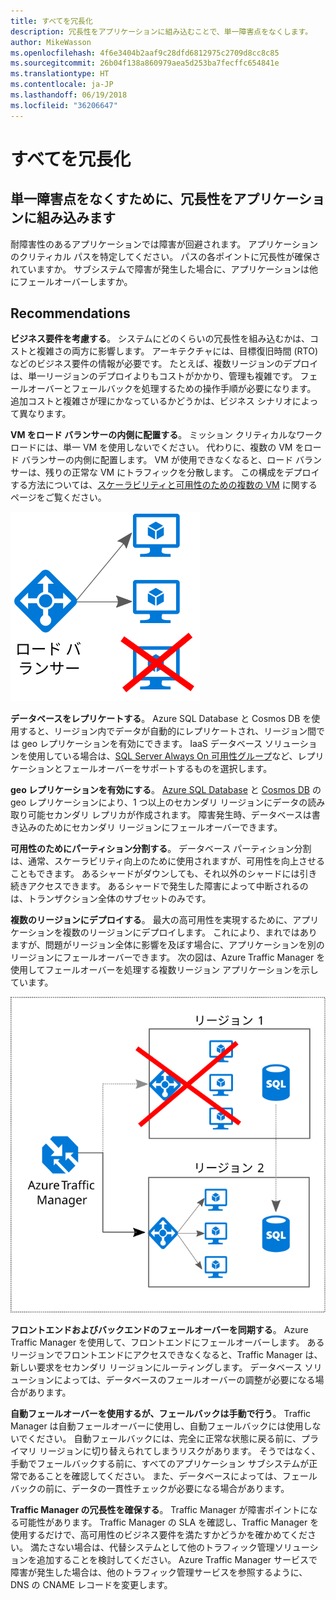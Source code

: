 ```yaml
---
title: すべてを冗長化
description: 冗長性をアプリケーションに組み込むことで、単一障害点をなくします。
author: MikeWasson
ms.openlocfilehash: 4f6e3404b2aaf9c28dfd6812975c2709d8cc8c85
ms.sourcegitcommit: 26b04f138a860979aea5d253ba7fecffc654841e
ms.translationtype: HT
ms.contentlocale: ja-JP
ms.lasthandoff: 06/19/2018
ms.locfileid: "36206647"
---
```

# <a name="make-all-things-redundant"></a>すべてを冗長化

## <a name="build-redundancy-into-your-application-to-avoid-having-single-points-of-failure"></a>単一障害点をなくすために、冗長性をアプリケーションに組み込みます

耐障害性のあるアプリケーションでは障害が回避されます。 アプリケーションのクリティカル パスを特定してください。 パスの各ポイントに冗長性が確保されていますか。 サブシステムで障害が発生した場合に、アプリケーションは他にフェールオーバーしますか。

## <a name="recommendations"></a>Recommendations 

**ビジネス要件を考慮する**。 システムにどのくらいの冗長性を組み込むかは、コストと複雑さの両方に影響します。 アーキテクチャには、目標復旧時間 (RTO) などのビジネス要件の情報が必要です。 たとえば、複数リージョンのデプロイは、単一リージョンのデプロイよりもコストがかかり、管理も複雑です。 フェールオーバーとフェールバックを処理するための操作手順が必要になります。 追加コストと複雑さが理にかなっているかどうかは、ビジネス シナリオによって異なります。

**VM をロード バランサーの内側に配置する**。 ミッション クリティカルなワークロードには、単一 VM を使用しないでください。 代わりに、複数の VM をロード バランサーの内側に配置します。 VM が使用できなくなると、ロード バランサーは、残りの正常な VM にトラフィックを分散します。 この構成をデプロイする方法については、[スケーラビリティと可用性のための複数の VM][multi-vm-blueprint] に関するページをご覧ください。

![](./images/load-balancing.svg)

**データベースをレプリケートする**。 Azure SQL Database と Cosmos DB を使用すると、リージョン内でデータが自動的にレプリケートされ、リージョン間では geo レプリケーションを有効にできます。 IaaS データベース ソリューションを使用している場合は、[SQL Server Always On 可用性グループ][sql-always-on]など、レプリケーションとフェールオーバーをサポートするものを選択します。 

**geo レプリケーションを有効にする**。 [Azure SQL Database][sql-geo-replication] と [Cosmos DB][cosmosdb-geo-replication] の geo レプリケーションにより、1 つ以上のセカンダリ リージョンにデータの読み取り可能セカンダリ レプリカが作成されます。 障害発生時、データベースは書き込みのためにセカンダリ リージョンにフェールオーバーできます。

**可用性のためにパーティション分割する**。 データベース パーティション分割は、通常、スケーラビリティ向上のために使用されますが、可用性を向上させることもできます。 あるシャードがダウンしても、それ以外のシャードには引き続きアクセスできます。 あるシャードで発生した障害によって中断されるのは、トランザクション全体のサブセットのみです。 

**複数のリージョンにデプロイする**。 最大の高可用性を実現するために、アプリケーションを複数のリージョンにデプロイします。 これにより、まれではありますが、問題がリージョン全体に影響を及ぼす場合に、アプリケーションを別のリージョンにフェールオーバーできます。 次の図は、Azure Traffic Manager を使用してフェールオーバーを処理する複数リージョン アプリケーションを示しています。

![](images/failover.svg)

**フロントエンドおよびバックエンドのフェールオーバーを同期する**。 Azure Traffic Manager を使用して、フロントエンドにフェールオーバーします。 あるリージョンでフロントエンドにアクセスできなくなると、Traffic Manager は、新しい要求をセカンダリ リージョンにルーティングします。 データベース ソリューションによっては、データベースのフェールオーバーの調整が必要になる場合があります。 

**自動フェールオーバーを使用するが、フェールバックは手動で行う**。 Traffic Manager は自動フェールオーバーに使用し、自動フェールバックには使用しないでください。 自動フェールバックには、完全に正常な状態に戻る前に、プライマリ リージョンに切り替えられてしまうリスクがあります。 そうではなく、手動でフェールバックする前に、すべてのアプリケーション サブシステムが正常であることを確認してください。 また、データベースによっては、フェールバックの前に、データの一貫性チェックが必要になる場合があります。

**Traffic Manager の冗長性を確保する**。 Traffic Manager が障害ポイントになる可能性があります。 Traffic Manager の SLA を確認し、Traffic Manager を使用するだけで、高可用性のビジネス要件を満たすかどうかを確かめてください。 満たさない場合は、代替システムとして他のトラフィック管理ソリューションを追加することを検討してください。 Azure Traffic Manager サービスで障害が発生した場合は、他のトラフィック管理サービスを参照するように、DNS の CNAME レコードを変更します。



<!-- links -->

[multi-vm-blueprint]: ../../reference-architectures/virtual-machines-windows/multi-vm.md

[cassandra]: http://cassandra.apache.org/
[cosmosdb-geo-replication]: /azure/cosmos-db/distribute-data-globally
[sql-always-on]: https://msdn.microsoft.com/library/hh510230.aspx
[sql-geo-replication]: /azure/sql-database/sql-database-geo-replication-overview
